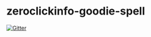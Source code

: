 # zeroclickinfo-goodie-spell

[![Gitter](https://badges.gitter.im/Join%20Chat.svg)](https://gitter.im/duckduckgo/zeroclickinfo-goodie-spell?utm_source=badge&utm_medium=badge&utm_campaign=pr-badge&utm_content=badge)